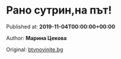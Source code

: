 
# Рано сутрин,на път!

Published at: **2019-11-04T00:00:00+00:00**

Author: **Марина Цекова**

Original: [btvnovinite.bg](https://btvnovinite.bg/az-reporterut/priroda/rano-sutrin-na-pat_536716.html)


